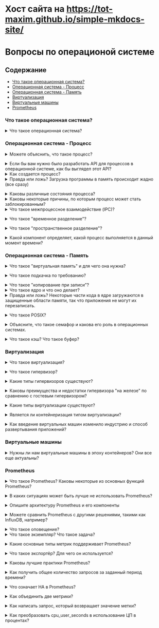 # Хост сайта на https://tot-maxim.github.io/simple-mkdocs-site/

# Вопросы по операционой системе

## Содержание
- [Что такое операционная система?](#что-такое-операционная-система)
- [Операционная система - Процесс](#операционная-система---процесс)
- [Операционная система - Память](#операционная-система---память)
- [Виртуализация](#виртуализация)
- [Виртуальные машины](#виртуальные-машины)
- [Prometheus](#prometheus)

### Что такое операционная система?
<details>
<summary>Что такое операционная система?</summary><br><b>

Из книги "Операционные системы: три простых шага":

"Отвечает за упрощение запуска программ (даже позволяя вам, казалось бы, запускать множество их одновременно), позволяя программам делить память, обеспечивая взаимодействие программ с устройствами и другие интересные вещи".
</b></details>

### Операционная система - Процесс

<details>
<summary>Можете объяснить, что такое процесс?</summary><br><b>

Процесс — это выполняемая программа. Программа состоит из одной или нескольких инструкций, и программа (или процесс) выполняется операционной системой.
</b></details>

<details>
<summary>Если бы вам нужно было разработать API для процессов в операционной системе, как бы выглядел этот API?</summary><br><b>

Он должен поддерживать следующее:

* Создать - позволять создавать новые процессы
* Удалить - позволять удалять/уничтожать процессы
* Состояние - позволять проверять состояние процесса, работает ли он, остановлен, ожидает и т.д.
* Остановить - позволять остановить выполняющийся процесс
</b></details>

<details>
<summary>Как создается процесс?</summary><br><b>

* Операционная система считывает код программы и любые дополнительные релевантные данные.
* Код программы загружается в память или, более конкретно, в адресное пространство процесса.
* Выделяется память для стека программы (также известного как стек выполнения). Стек также инициализируется ОС с такими данными, как argv, argc и параметры для main().
* Выделяется память для кучи программы, которая необходима для динамически выделяемых данных, таких как структуры данных, связанные списки и хеш-таблицы.
* Выполняются задачи инициализации ввода/вывода, такие как в системах на базе Unix/Linux, где у каждого процесса есть 3 дескриптора файлов (ввод, вывод и ошибка).
* ОС запускает программу, начиная с main().
</b></details>

<details>
<summary>Правда или ложь? Загрузка программы в память происходит жадно (все сразу)</summary><br><b>

Ложь. Это было верно в прошлом, но современные операционные системы выполняют ленивую загрузку, что означает, что сначала загружаются только те необходимые части, которые требуются для выполнения процесса.
</b></details>

<details>
<summary>Каковы различные состояния процесса?</summary><br><b>

* В работе - выполняет инструкции
* Готов - готов к выполнению, но по разным причинам находится в ожидании
* Заблокирован - ожидает завершения какой-то операции, например, запроса ввода-вывода с диска.
</b></details>

<details>
<summary>Каковы некоторые причины, по которым процесс может стать заблокированным?</summary><br><b>

  - Операции ввода-вывода (например, чтение с диска)
  - Ожидание пакета из сети
</b></details>

<details>
<summary>Что такое межпроцессное взаимодействие (IPC)?</summary><br><b>

Межпроцессное взаимодействие (IPC) — это механизмы, предоставляемые операционной системой, которые позволяют процессам управлять общими данными.
</b></details>

<details>
<summary>Что такое "временное разделение"? </summary><br><b>

Даже при использовании системы с одним физическим ЦПУ возможно позволить нескольким пользователям работать с ней и запускать программы. Это возможно благодаря временноё разделению, где вычислительные ресурсы делятся таким образом, что пользователю кажется, что система имеет несколько ЦПУ, хотя на самом деле это просто одно ЦПУ, которое разделяется путем применения многопрограммирования и многозадачности.
</b></details>

<details>
<summary>Что такое "пространственное разделение"?</summary><br><b>

Отчасти противоположное временно́му разделению. В то время как в (временном) разделении ресурс используется какое-то время одним субъектом, а затем тем же ресурсом может воспользоваться другой, в пространственном разделении пространство разделяется несколькими объектами, но так, что оно не передается между ними.<br>
Оно используется одним объектом, пока этот объект не решит избавиться от него. Например, в области хранения. В хранении файл принадлежит вам, пока вы не решите его удалить.
</b></details>

<details>
<summary>Какой компонент определяет, какой процесс выполняется в данный момент времени?</summary><br><b>

Планировщик ЦП
</b></details>

### Операционная система - Память

<details>
<summary>Что такое "виртуальная память" и для чего она нужна?</summary><br><b>

Виртуальная память соединяет оперативную память вашего компьютера с временным пространством на вашем жестком диске. Когда ОЗУ заканчивается, виртуальная память помогает переместить данные из ОЗУ в областъ, называемую файлом подкачки. Перемещение данных в файл подкачки может освободить ОЗУ, чтобы ваш компьютер мог выполнить свою работу. В общем, чем больше ОЗУ у вашего компьютера, тем быстрее работают программы.
https://www.minitool.com/lib/virtual-memory.html
</b></details>

<details>
<summary>Что такое подкачка по требованию?</summary><br><b>

Подкачка по требованию - это техника управления памятью, при которой страницы загружаются в физическую память только при доступе к процессом. Она оптимизирует использование памяти, загружая страницы по требованию, уменьшая время запуска и пространственные накладные расходы. Однако это вводит некоторую задержку при первом доступе к страницам. В целом, это экономичный подход к управлению ресурсами памяти в операционных системах.
</b></details>

<details>
<summary>Что такое "копирование при записи"?</summary><br><b>
Копирование при записи (COW) - это концепция управления ресурсами, целью которой является сокращение ненужного копирования информации. Это концепция, которая реализована, например, в системном вызове POSIX fork, который создает дублирующий процесс вызывающего процесса.

Идея:
1. Если ресурсы разделяются между 2 или более субъектами (например, сегменты общей памяти между 2 процессами), ресурсы не нужно копировать для каждого субъекта, а скорее каждый субъект имеет разрешение на операцию ЧТЕНИЯ на общем ресурсе. (общие сегменты помечены как только для чтения)
(Представьте, что у каждого субъекта есть указатель на местоположение общего ресурса, который может быть разыменован для чтения его значения).
2. Если один субъект выполнит операцию ЗАПиси на общий ресурс, возникнет проблема, поскольку ресурс также будет постоянно изменен для ВСЕХ других субъектов, которые его разделяют.
(Представьте, что процесс изменяет некоторые переменные в стеке или выделяет некоторые данные динамически в куче, эти изменения к общему ресурсу также будут применены для ВСЕХ других процессов, это определенно нежелательное поведение).
3. В качестве решения только в том случае, если операция ЗАПиси собирается быть выполненной на общем ресурсе, этот ресурс сначала КОПИРУЕТСЯ, а затем вносятся изменения.
</b></details>

<details>
<summary>Что такое ядро и что оно делает?</summary><br><b>

Ядро является частью операционной системы и отвечает за такие задачи, как:

  * Выделение памяти
  * Планирование процессов
  * Управление ЦП
</b></details>

<details>
<summary>Правда или ложь? Некоторые части кода в ядре загружаются в защищенные области памяти, так что приложения не могут их перезаписать.</summary><br><b>

Правда
</b></details>

<details>
<summary>Что такое POSIX?</summary><br><b>

POSIX (Portable Operating System Interface) - это набор стандартов, который определяет интерфейс между Unix-подобной операционной системой и приложениями.
</b></details>

<details>
<summary>Объясните, что такое семафор и какова его роль в операционных системах.</summary><br><b>

Семафор - это примитив синхронизации, используемый в операционных системах и конкурентном программировании для управления доступом к общим ресурсам. Это переменная или абстрактный тип данных, который действует как счетчик или механизм сигнализации для управления доступом к ресурсам несколькими процессами или потоками.
</b></details>

<details>
<summary>Что такое кэш? Что такое буфер?</summary><br><b>

Кэш: Кэш обычно используется, когда процессы читают и записывают на диск, чтобы ускорить процесс, делая доступными похожие данные, используемые различными программами.
Буфер: Зарезервированное место в ОЗУ, которое используется для временного хранения данных.
</b></details>

### Виртуализация

<details>
<summary>Что такое виртуализация?</summary><br><b>

Виртуализация использует программное обеспечение для создания абстрактного уровня над компьютерным оборудованием, который позволяет разделять аппаратные элементы одного компьютера - процессоры, память, хранилище и др. - на несколько виртуальных компьютеров, обычно называемых виртуальными машинами (VM).
</b></details>

<details>
<summary>Что такое гипервизор?</summary><br><b>

Red Hat: "Гипервизор - это программное обеспечение, которое создает и управляет виртуальными машинами (VM). Гипервизор, иногда называемый монитором виртуальных машин (VMM), изолирует операционную систему гипервизора и ресурсы от виртуальных машин и позволяет создавать и управлять этими ВМ."

Читать подробнее [здесь](https://www.redhat.com/en/topics/virtualization/what-is-a-hypervisor)
</b></details>

<details>
<summary>Какие типы гипервизоров существуют?</summary><br><b>

Гостевые гипервизоры и гипервизоры "на железе".
</b></details>

<details>
<summary>Каковы преимущества и недостатки гипервизора "на железе" по сравнению с гостевым гипервизором?</summary><br><b>

Из-за наличия собственных драйверов и прямого доступа к аппаратным компонентам гипервизор "на железе" часто обеспечивает лучшую производительность, а также стабильность и масштабируемость.

С другой стороны, вероятнее всего, будут ограничения по загрузке (любых) драйверов, поэтому гостевой гипервизор обычно выигрывает от лучшей аппаратной совместимости.
</b></details>

<details>
<summary>Какие типы виртуализации существуют?</summary><br><b>

Виртуализация операционной системы,
Виртуализация сетевых функций,
Виртуализация рабочего стола.
</b></details>

<details>
<summary>Является ли контейнеризация типом виртуализации?</summary><br><b>

Да, это виртуализация на уровне операционной системы, где ядро разделяется и позволяет использовать несколько изолированных экземпляров пользовательского пространства.
</b></details>

<details>
<summary>Как введение виртуальных машин изменило индустрию и способ развертывания приложений?</summary><br><b>

Введение виртуальных машин позволило компаниям разворачивать несколько бизнес-приложений на одном аппаратном обеспечении, при этом каждое приложение изолируется друг от друга безопасным способом и работает на своей отдельной операционной системе.
</b></details>

### Виртуальные машины

<details>
<summary>Нужны ли нам виртуальные машины в эпоху контейнеров? Они все еще актуальны?</summary><br><b>

Да, виртуальные машины все еще актуальны даже в эпоху контейнеров. Хотя контейнеры предоставляют легковесную и портативную альтернативу виртуальным машинам, у них есть определенные ограничения. Виртуальные машины по-прежнему важны, потому что они предлагают изоляцию и безопасность, могут запускать различные операционные системы и хорошо подходят для устаревших приложений. Ограничения контейнеров, например, это совместное использование ядра хоста.
</b></details>

### Prometheus

<details>
<summary>Что такое Prometheus? Каковы некоторые из основных функций Prometheus?</summary><br><b>

Prometheus - это популярный инструмент для мониторинга и оповещения с открытым исходным кодом, изначально разработанный в SoundCloud. Он предназначен для сбора и хранения данных временных рядов и позволяет выполнять запросы и анализ этих данных с помощью мощного языка запросов, называемого PromQL. Prometheus часто используется для мониторинга облако-ориентированных приложений, микросервисов и другой современной инфраструктуры.

Некоторые из основных функций Prometheus включают в себя:

1. Модель данных: Prometheus использует гибкую модель данных, которая позволяет пользователям организовывать и маркировать свои данные временных рядов таким образом, который имеет смысл для их конкретного случая использования. Метки используются для обозначения различных измерений данных, таких как источник данных или среда, в которой она была собрана.

2. Архитектура на основе извлечения: Prometheus использует модель извлечения для сбора данных из целевых систем, что означает, что сервер Prometheus активно запрашивает свои цели за метриками через регулярные интервалы. Эта архитектура более масштабируема и надежна, чем модель на основе передачи, которая требует, чтобы каждая цель передавала данные серверу.

3. База данных временных рядов: Prometheus хранит все свои данные в базе данных временных рядов, что позволяет пользователям выполнять запросы по временным диапазонам и агрегировать и анализировать свои данные различными способами. База данных оптимизирована для записей и может обрабатывать большие объемы данных с низкой задержкой.

4. Оповещение: Prometheus включает в себя мощную систему оповещения, которая позволяет пользователям определять правила на основе их данных метрик и отправлять оповещения, когда выполняются определенные условия. Оповещения могут быть отправлены по электронной почте, чату или другим каналам и могут быть настроены для включения конкретных деталей о проблеме.

5. Визуализация: Prometheus имеет встроенный инструмент для графиков и визуализации, называемый PromDash, который позволяет пользователям создавать пользовательские панели для мониторинга своих систем и приложений. PromDash поддерживает множество типов графиков и вариантов визуализации и может быть настроен с помощью CSS и JavaScript.

В целом, Prometheus является мощным и гибким инструментом для мониторинга и анализа систем и приложений и широко используется в отрасли для облачного мониторинга и наблюдаемости.
</b></details>

<details>
<summary>В каких ситуациях может быть лучше не использовать Prometheus?</summary><br><b>

Согласно документации Prometheus: "если вам нужна 100% точность, такая как выставление счетов за каждую заявку".
</b></details>

<details>
<summary>Опишите архитектуру Prometheus и его компоненты</summary><br><b>

Архитектура Prometheus состоит из четырех основных компонентов:

1. Сервер Prometheus: Сервер Prometheus отвечает за сбор и хранение данных метрик. У него есть простой встроенный уровень хранения, который позволяет хранить данные временных рядов в базе данных, упорядоченной по времени.

2. Клиентские библиотеки: Prometheus предоставляет ряд клиентских библиотек, которые позволяют приложениям предоставлять свои данные метрик в формате, который может быть принят сервером Prometheus. Эти библиотеки доступны для различных языков программирования, включая Java, Python и Go.

3. Экспортёры: Экспортёры — это программные компоненты, которые предоставляют существующие метрики из сторонних систем и делают их доступными для сбора сервером Prometheus. Prometheus предоставляет экспортёры для ряда популярных технологий, включая MySQL, PostgreSQL и Apache.

4. Alertmanager: Компонент Alertmanager отвечает за обработку оповещений, генерируемых сервером Prometheus. Он может обрабатывать оповещения из нескольких источников и предоставляет ряд функций для дублирования, группировки и маршрутизации оповещений на соответствующие каналы.

В целом архитектура Prometheus спроектирована так, чтобы быть высокомасштабируемой и резистентной. Сервер и клиентские библиотеки могут быть развернуты в распределенной манере для поддержки мониторинга в крупных и динамичных средах.
</b></details>

<details>
<summary>Можете сравнить Prometheus с другими решениями, такими как InfluxDB, например?</summary><br><b>

По сравнению с другими решениями для мониторинга, такими как InfluxDB, Prometheus известен своей высокой производительностью и масштабируемостью. Он может обрабатывать большие объемы данных и легко интегрируется с другими инструментами в экосистеме мониторинга. InfluxDB, с другой стороны, известен своей простотой и удобством использования. У него дружелюбный интерфейс и простые API для сбора и запроса данных.

Еще одно популярное решение, Nagios, представляет собой более традиционную систему мониторинга, которая опирается на модель передачи для сбора данных. Nagios существует уже долгое время и известен своей стабильностью и надежностью. Однако по сравнению с Prometheus, Nagios недостаточно продвинут в ряде функций, таких как многомерная модель данных и мощный язык запросов.

В целом выбор решения для мониторинга зависит от конкретных потребностей и требований организации. В то время как Prometheus является отличным выбором для масштабного мониторинга и оповещения, InfluxDB может быть лучшим вариантом для небольших сред, где требуется простота и удобство. Nagios остается надежным выбором для организаций, которые отдают предпочтение стабильности и надежности перед продвинутыми функциями.
</b></details>

<details>
<summary>Что такое оповещение?</summary><br><b>
В Prometheus оповещение - это уведомление, срабатывающее, когда выполняется определенное условие или порог. Оповещения могут быть настроены на срабатывание, когда определенные метрики превышают определенный порог или когда происходят конкретные события. После срабатывания оповещения оно может быть отправлено через различные каналы, такие как электронная почта, пейджер или чат, чтобы уведомить соответствующие команды или отдельных сотрудников о необходимости принять соответствующие меры. Оповещения являются критически важным компонентом любой системы мониторинга, так как они позволяют командам проактивно обнаруживать и реагировать на проблемы до того, как они повлияют на пользователей или вызовут простой системы.
</b></details>

<details>
<summary>Что такое экземпляр? Что такое задача?</summary><br><b>

В Prometheus экземпляр относится к одной целевой системе, которая мониторится. Например, один сервер или сервис. Задача - это набор экземпляров, выполняющих одну и ту же функцию, например, набор веб-серверов, обслуживающих одно и то же приложение. Задачи позволяют вам определять и управлять группой целей вместе.

По сути, экземпляр - это отдельная цель, из которой Prometheus собирает метрики, тогда как задача - это коллекция аналогичных экземпляров, которые могут управляться как группа.
</b></details>

<details>
<summary>Какие основные типы метрик поддерживает Prometheus?</summary><br><b>
Prometheus поддерживает несколько типов метрик, включая:

1. Счётчик: Монотонно возрастающее значение, используемое для отслеживания количества событий или образцов. Примеры включают количество обработанных запросов или общее количество возникших ошибок.

2. Датчик: Значение, которое может увеличиваться или уменьшаться, например, использование ЦП или использование памяти. В отличие от счётчиков, значения определенного датчика могут быть произвольными, то есть они могут увеличиваться и уменьшаться в зависимости от изменений в системе, которая мониторится.

3. Гистограмма: Набор наблюдений или событий, которые распределены по "ведрам" в зависимости от их значений. Гистограммы помогают анализировать распределение метрики, такие как задержки запросов или размеры ответов.

4. Резюме: Резюме похоже на гистограмму, но вместо ведер предоставляет набор квантилей для наблюдаемых значений. Резюме полезны для мониторинга распределения задержек запросов или размеров ответов во времени.

Prometheus также поддерживает различные функции и операторы для агрегации и манипулирования метриками, такие как sum, max, min и rate. Эти функции делают его мощным инструментом для мониторинга и оповещения по системным метрикам.
</b></details>

<details>
<summary>Что такое экспортёр? Для чего он используется?</summary><br><b>
Экспортёр служит мостом между сторонней системой или приложением и Prometheus, позволяя Prometheus мониторить и собирать данные с этой системы или приложения.

Экспортёр действует как сервер, прослушивающий определенный сетевой порт для запросов от Prometheus на извлечение метрик. Он собирает метрики из сторонней системы или приложения и преобразует их в формат, понятный Prometheus. Затем экспортёр выставляет эти метрики для Prometheus через HTTP-endpoint, что делает их доступными для сбора и анализа.

Экспортёры обычно используются для мониторинга различных компонентов инфраструктуры, таких как базы данных, веб-серверы и системы хранения. Например, существуют экспортёры для мониторинга популярных баз данных, таких как MySQL и PostgreSQL, а также веб-серверов, таких как Apache и Nginx.

В целом, экспортёры являются критически важным компонентом экосистемы Prometheus, позволяя мониторить широкий спектр систем и приложений и обеспечивая высокую степень гибкости и расширяемости платформы.
</b></details>

<details>
<summary>Каковы лучшие практики Prometheus?</summary><br><b>
Вот три из них:

1. Внимательно маркируйте: Внимательная и последовательная маркировка метрик является ключевым моментом для эффективных запросов и оповещений. Метки должны быть ясными, лаконичными и содержать всю релевантную информацию о метрике.

2. Держите метрики простыми: Метрики, предоставляемые экспортёрами, должны быть простыми и сосредоточенными на одном аспекте системы, которую мониторят. Это помогает избежать путаницы и обеспечивает легкость понимания метрик всеми членами команды.

3. Используйте оповещения умеренно: Хотя оповещение является мощной функцией Prometheus, его следует использовать умеренно и только для наиболее критичных вопросов. Установка слишком многих оповещений может привести к утомлению от оповещений и результату в том, что важные оповещения будут игнорироваться. Рекомендуется настраивать только наиболее важные оповещения и корректировать пороги с течением времени на основе фактической частоты оповещений.
</b></details>

<details>
<summary>Как получить общее количество запросов за заданный период времени?</summary><br><b>
Чтобы получить общее количество запросов за заданный период времени с помощью Prometheus, вы можете использовать функцию *sum* в комбинации с функцией *rate*. Вот пример запроса, который даст вам общее количество запросов за последний час:

```
sum(rate(http_requests_total[1h]))
```
В этом запросе *http_requests_total* - это имя метрики, отслеживающей общее количество HTTP-запросов, а функция *rate* рассчитывает скорость запросов в секунду за последний час. Функция *sum* затем суммирует все запросы, чтобы дать вам общее количество запросов за последний час.

Вы можете изменить диапазон времени, изменив продолжительность в функции *rate*. Например, если вы хотите получить общее количество запросов за последний день, вы можете изменить функцию на *rate(http_requests_total[1d])*.
</b></details>

<details>
<summary>Что означает HA в Prometheus?</summary><br><b>

HA означает Высокая Доступность. Это означает, что система спроектирована так, чтобы быть высоконадежной и всегда доступной, даже в условиях сбоев или других проблем. На практике это обычно включает в себя настройку нескольких экземпляров Prometheus и обеспечение их синхронизации и бесшовной работы вместе. Это можно достичь с помощью различных техник, таких как балансировка нагрузки, репликация и механизмы переключения на резервный вариант. Реализуя HA в Prometheus, пользователи могут гарантировать, что их данные мониторинга всегда доступны и актуальны, даже в условиях аппаратных или программных сбоев, сетевых проблем или других проблем, которые могли бы привести к прерыванию работы или потере данных.
</b></details>

<details>
<summary>Как объединить две метрики?</summary><br><b>
В Prometheus объединение двух метрик можно достичь с помощью функции *join()*. Функция *join()* объединяет две или более временных рядов на основе их значений меток. Она принимает два обязательных аргумента: *on* и *table*. Аргумент on указывает метки, по которым происходит объединение, а аргумент *table* указывает временные ряды для объединения.

Вот пример того, как объединить две метрики с помощью функции *join()*:

```
sum_series(
  join(
    on(service, instance) request_count_total,
    on(service, instance) error_count_total,
  )
)
```
В этом примере функция *join()* объединяет временные ряды *request_count_total* и *error_count_total* на основе их значений меток *service* и *instance*. Функция *sum_series()* затем рассчитывает сумму результирующих временных рядов.
</b></details>

<details>
<summary>Как написать запрос, который возвращает значение метки?</summary><br><b>
Чтобы написать запрос, который возвращает значение метки в Prometheus, вы можете использовать функцию *label_values*. Функция *label_values* принимает два аргумента: имя метки и имя метрики.

Например, если у вас есть метрика с именем *http_requests_total* с меткой под названием *method*, и вы хотите вернуть все значения метки *method*, вы можете использовать следующий запрос:

```
label_values(http_requests_total, method)
```

Это вернет список всех значений для метки *method* в метрике *http_requests_total*. Затем вы можете использовать этот список в дальнейших запросах или для фильтрации ваших данных.
</b></details>

<details>
<summary>Как преобразовать cpu_user_seconds в использование ЦП в процентах?</summary><br><b>
Чтобы преобразовать *cpu_user_seconds* в процент использования ЦП, вам нужно разделить его на общее время и количество ЦП, а затем умножить на 100. Формула следующая:

```
100 * sum(rate(process_cpu_user_seconds_total{job="<job-name>"}[<time-period>])) by (instance) / (<time-period> * <num-cpu-cores>)
```

Здесь *<job-name>* - это имя задачи, которую вы хотите запросить, *<time-period>* - это временной диапазон, который вы хотите запросить (например, *5m*, *1h*), а *<num-cpu-cores>* - количество ядер ЦП на машине, которую вы запрашиваете.

Например, чтобы получить процент использования ЦП за последние 5 минут для задачи с именем *my-job*, работающей на машине с 4 ядрами ЦП, вы можете использовать следующий запрос:

```
100 * sum(rate(process_cpu_user_seconds_total{job="my-job"}[5m])) by (instance) / (5m * 4)
```
</b></details>
